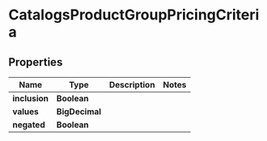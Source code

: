 

# CatalogsProductGroupPricingCriteria


## Properties

Name | Type | Description | Notes
------------ | ------------- | ------------- | -------------
**inclusion** | **Boolean** |  | 
**values** | **BigDecimal** |  | 
**negated** | **Boolean** |  | 




